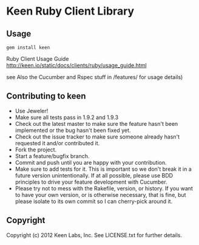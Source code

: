 Keen Ruby Client Library
========================

Usage
-----

`gem install keen`

Ruby Client Usage Guide
http://keen.io/static/docs/clients/ruby/usage_guide.html

see Also the Cucumber and Rspec stuff in /features/ for usage details)

Contributing to keen
--------------------
 
 * Use Jeweler!
 * Make sure all tests pass in 1.9.2 and 1.9.3
 * Check out the latest master to make sure the feature hasn't been implemented or the bug hasn't been fixed yet.
 * Check out the issue tracker to make sure someone already hasn't requested it and/or contributed it.
 * Fork the project.
 * Start a feature/bugfix branch.
 * Commit and push until you are happy with your contribution.
 * Make sure to add tests for it. This is important so we don't break it in a future version unintentionally.  If at all possible, please use BDD principles to drive your feature development with Cucumber.
 * Please try not to mess with the Rakefile, version, or history. If you want to have your own version, or is otherwise necessary, that is fine, but please isolate to its own commit so I can cherry-pick around it.
 
Copyright
---------

Copyright (c) 2012 Keen Labs, Inc. See LICENSE.txt for further details.

